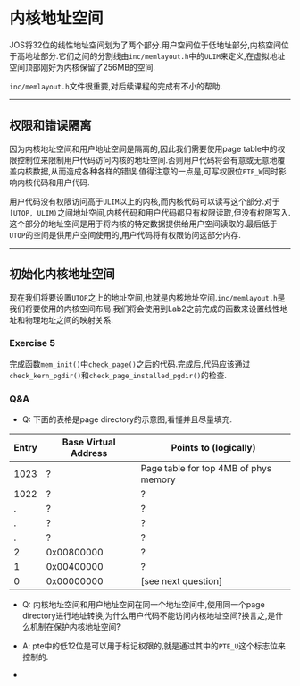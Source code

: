 # 内核地址空间

JOS将32位的线性地址空间划为了两个部分.用户空间位于低地址部分,内核空间位于高地址部分.它们之间的分割线由`inc/memlayout.h`中的`ULIM`来定义,在虚拟地址空间顶部刚好为内核保留了256MB的空间.

`inc/memlayout.h`文件很重要,对后续课程的完成有不小的帮助.

---

## 权限和错误隔离
因为内核地址空间和用户地址空间是隔离的,因此我们需要使用page table中的权限控制位来限制用户代码访问内核的地址空间.否则用户代码将会有意或无意地覆盖内核数据,从而造成各种各样的错误.值得注意的一点是,可写权限位`PTE_W`同时影响内核代码和用户代码.

用户代码没有权限访问高于`ULIM`以上的内核,而内核代码可以读写这个部分.对于`[UTOP, ULIM)`之间地址空间,内核代码和用户代码都只有权限读取,但没有权限写入.这个部分的地址空间是用于将内核的特定数据提供给用户空间读取的.最后低于`UTOP`的空间是供用户空间使用的,用户代码将有权限访问这部分内存.

---

## 初始化内核地址空间

现在我们将要设置`UTOP`之上的地址空间,也就是内核地址空间.`inc/memlayout.h`是我们将要使用的内核空间布局.我们将会使用到Lab2之前完成的函数来设置线性地址和物理地址之间的映射关系.

### Exercise 5
完成函数`mem_init()`中`check_page()`之后的代码.完成后,代码应该通过`check_kern_pgdir()`和`check_page_installed_pgdir()`的检查.

### Q&A
* Q: 下面的表格是page directory的示意图,看懂并且尽量填充.

Entry	| Base Virtual Address	| Points to (logically)
--- | --- | ---
1023 |	? | Page table for top 4MB of phys memory
1022 |	? | ?
. | ? | ?
. | ? | ?
. | ? | ?
2 | 0x00800000 | ?
1 | 0x00400000 | ?
0 | 0x00000000 | [see next question]

* Q: 内核地址空间和用户地址空间在同一个地址空间中,使用同一个page directory进行地址转换,为什么用户代码不能访问内核地址空间?换言之,是什么机制在保护内核地址空间?

* A: pte中的低12位是可以用于标记权限的,就是通过其中的`PTE_U`这个标志位来控制的.

* 
